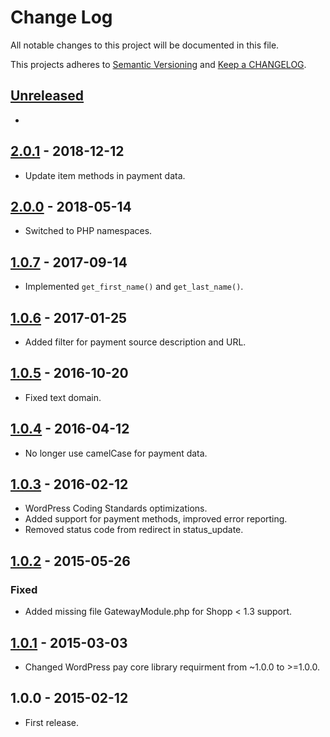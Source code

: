 # Change Log

All notable changes to this project will be documented in this file.

This projects adheres to [Semantic Versioning](http://semver.org/) and [Keep a CHANGELOG](http://keepachangelog.com/).

## [Unreleased][unreleased]
- 

## [2.0.1] - 2018-12-12
- Update item methods in payment data.

## [2.0.0] - 2018-05-14
- Switched to PHP namespaces.

## [1.0.7] - 2017-09-14
- Implemented `get_first_name()` and `get_last_name()`.

## [1.0.6] - 2017-01-25
- Added filter for payment source description and URL.

## [1.0.5] - 2016-10-20
- Fixed text domain.

## [1.0.4] - 2016-04-12
- No longer use camelCase for payment data.

## [1.0.3] - 2016-02-12
- WordPress Coding Standards optimizations.
- Added support for payment methods, improved error reporting.
- Removed status code from redirect in status_update.

## [1.0.2] - 2015-05-26
### Fixed
- Added missing file GatewayModule.php for Shopp < 1.3 support.

## [1.0.1] - 2015-03-03
- Changed WordPress pay core library requirment from ~1.0.0 to >=1.0.0.

## 1.0.0 - 2015-02-12
- First release.

[unreleased]: https://github.com/wp-pay-extensions/shopp/compare/2.0.1...HEAD
[2.0.1]: https://github.com/wp-pay-extensions/shopp/compare/2.0.0...2.0.1
[2.0.0]: https://github.com/wp-pay-extensions/shopp/compare/1.0.7...2.0.0
[1.0.7]: https://github.com/wp-pay-extensions/shopp/compare/1.0.6...1.0.7
[1.0.6]: https://github.com/wp-pay-extensions/shopp/compare/1.0.5...1.0.6
[1.0.5]: https://github.com/wp-pay-extensions/shopp/compare/1.0.4...1.0.5
[1.0.4]: https://github.com/wp-pay-extensions/shopp/compare/1.0.3...1.0.4
[1.0.3]: https://github.com/wp-pay-extensions/shopp/compare/1.0.2...1.0.3
[1.0.2]: https://github.com/wp-pay-extensions/shopp/compare/1.0.1...1.0.2
[1.0.1]: https://github.com/wp-pay-extensions/shopp/compare/1.0.0...1.0.1
